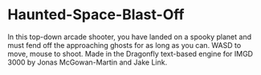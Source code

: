 # Haunted-Space-Blast-Off
In this top-down arcade shooter, you have landed on a spooky planet and must fend off the approaching ghosts for as long as you can. WASD to move, mouse to shoot. Made in the Dragonfly text-based engine for IMGD 3000 by Jonas McGowan-Martin and Jake Link.
